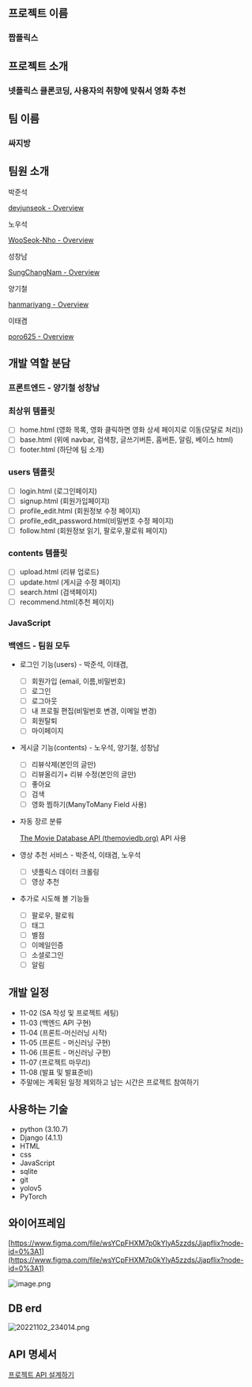 ## 프로젝트 이름

### 짭플릭스

## 프로젝트 소개

### 넷플릭스 클론코딩, 사용자의 취향에 맞춰서 영화 추천

## 팀 이름

### 싸지방

## 팀원 소개

박준석 

[devjunseok - Overview](https://github.com/devjunseok)

노우석 

[WooSeok-Nho - Overview](https://github.com/WooSeok-Nho/)

성창남 

[SungChangNam - Overview](https://github.com/SungChangNam)

양기철 

[hanmariyang - Overview](https://github.com/hanmariyang)

이태겸 

[poro625 - Overview](https://github.com/poro625)

## 개발 역할 분담

### 프론트엔드 - 양기철 성창남

### 최상위 템플릿

- [ ]  home.html (영화 목록, 영화 클릭하면 영화 상세 페이지로 이동(모달로 처리))
- [ ]  base.html (위에 navbar, 검색창, 글쓰기버튼, 홈버튼, 알림, 베이스 html)
- [ ]  footer.html (하단에 팀 소개)

### users 템플릿

- [ ]  login.html (로그인페이지)
- [ ]  signup.html (회원가입페이지)
- [ ]  profile_edit.html (회원정보 수정 페이지)
- [ ]  profile_edit_password.html(비밀번호 수정 페이지)
- [ ]  follow.html (회원정보 읽기, 팔로우,팔로워 페이지)

### contents 템플릿

- [ ]  upload.html (리뷰 업로드)
- [ ]  update.html (게시글 수정 페이지)
- [ ]  search.html (검색페이지)
- [ ]  recommend.html(추천 페이지)

### JavaScript

### 백엔드 - 팀원 모두

- 로그인 기능(users) - 박준석, 이태겸,
    - [ ]  회원가입 (email, 이름,비밀번호)
    - [ ]  로그인
    - [ ]  로그아웃
    - [ ]  내 프로필 편집(비밀번호 변경, 이메일 변경)
    - [ ]  회원탈퇴
    - [ ]  마이페이지
- 게시글 기능(contents) - 노우석, 양기철, 성창남
    - [ ]  리뷰삭제(본인의 글만)
    - [ ]  리뷰올리기+ 리뷰 수정(본인의 글만)
    - [ ]  좋아요
    - [ ]  검색
    - [ ]  영화 찜하기(ManyToMany Field 사용)
- 자동 장르 분류
    
    [The Movie Database API (themoviedb.org)](https://developers.themoviedb.org/3/configuration/get-api-configuration) API 사용
    
- 영상 추천 서비스 - 박준석, 이태겸, 노우석
    - [ ]  넷플릭스 데이터 크롤링
    - [ ]  영상 추천
- 추가로 시도해 볼 기능들
    - [ ]  팔로우, 팔로워
    - [ ]  태그
    - [ ]  별점
    - [ ]  이메일인증
    - [ ]  소셜로그인
    - [ ]  알림

## 개발 일정

- 11-02 (SA 작성 및 프로젝트 세팅)
- 11-03 (백엔드 API 구현)
- 11-04 (프론트-머신러닝 시작)
- 11-05 (프론트 - 머신러닝 구현)
- 11-06 (프론트 - 머신러닝 구현)
- 11-07 (프로젝트 마무리)
- 11-08 (발표 및 발표준비)
- 주말에는 계획된 일정 제외하고 남는 시간은 프로젝트 참여하기

## 사용하는 기술

- python (3.10.7)
- Django (4.1.1)
- HTML
- css
- JavaScript
- sqlite
- git
- yolov5
- PyTorch

## 와이어프레임

[https://www.figma.com/file/wsYCpFHXM7p0kYlyA5zzds/Jjapflix?node-id=0%3A1](https://www.figma.com/file/wsYCpFHXM7p0kYlyA5zzds/Jjapflix?node-id=0%3A1)

![image.png](https://s3-us-west-2.amazonaws.com/secure.notion-static.com/52dcda2d-3527-4da0-ac5d-bb06ee2dc624/image.png)

## DB erd

![20221102_234014.png](https://s3-us-west-2.amazonaws.com/secure.notion-static.com/4476258f-2a29-42ae-bd13-eb9c94948be4/20221102_234014.png)

## API 명세서

[프로젝트 API 설계하기](https://www.notion.so/cc193929825143c287af74705b5a5421)
